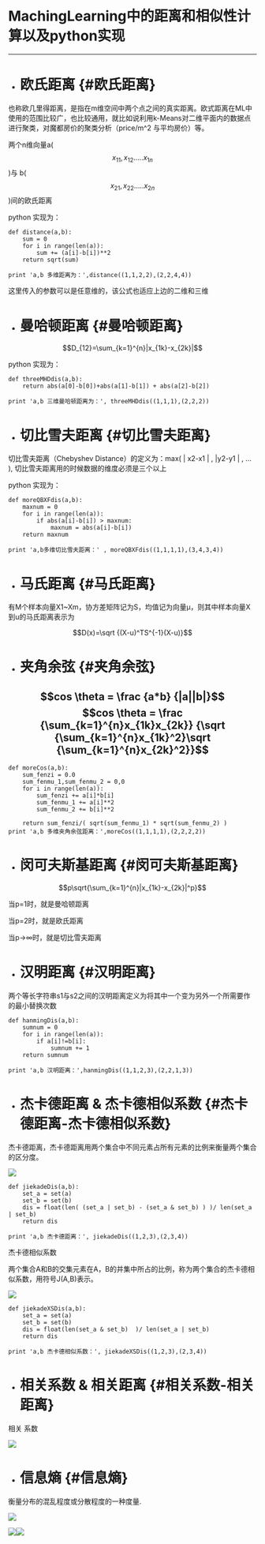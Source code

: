 # MachingLearning中的距离和相似性计算以及python实现

---

* # 欧氏距离 {#欧氏距离}

也称欧几里得距离，是指在m维空间中两个点之间的真实距离。欧式距离在ML中使用的范围比较广，也比较通用，就比如说利用k-Means对二维平面内的数据点进行聚类，对魔都房价的聚类分析（price/m^2 与平均房价）等。

两个n维向量a\($$x_{11},x_{12}.....x_{1n}$$\)与 b\($$x_{21},x_{22}.....x_{2n}$$\)间的欧氏距离

python 实现为：

```
def distance(a,b):
    sum = 0
    for i in range(len(a)):
        sum += (a[i]-b[i])**2
    return sqrt(sum)

print 'a,b 多维距离为：',distance((1,1,2,2),(2,2,4,4))
```

这里传入的参数可以是任意维的，该公式也适应上边的二维和三维

* # 曼哈顿距离 {#曼哈顿距离}

$$D_{12}=\sum_{k=1}^{n}|x_{1k}-x_{2k}|$$

python 实现为：

```
def threeMHDdis(a,b):
    return abs(a[0]-b[0])+abs(a[1]-b[1]) + abs(a[2]-b[2])

print 'a,b 三维曼哈顿距离为：', threeMHDdis((1,1,1),(2,2,2))
```

* # 切比雪夫距离 {#切比雪夫距离}

切比雪夫距离（Chebyshev Distance）的定义为：max\( \| x2-x1 \| , \|y2-y1 \| , … \), 切比雪夫距离用的时候数据的维度必须是三个以上

python 实现为：

```
def moreQBXFdis(a,b):
    maxnum = 0
    for i in range(len(a)):
        if abs(a[i]-b[i]) > maxnum:
            maxnum = abs(a[i]-b[i])
    return maxnum

print 'a,b多维切比雪夫距离：' , moreQBXFdis((1,1,1,1),(3,4,3,4))
```

* # 马氏距离 {#马氏距离}

有M个样本向量X1~Xm，协方差矩阵记为S，均值记为向量μ，则其中样本向量X到u的马氏距离表示为

$$D(x)=\sqrt {(X-u)^TS^{-1}(X-u)}$$

* # 夹角余弦 {#夹角余弦}

## $$cos \theta = \frac {a*b} {|a||b|}$$              $$cos \theta = \frac {\sum_{k=1}^{n}x_{1k}x_{2k}} {\sqrt {\sum_{k=1}^{n}x_{1k}^2}\sqrt {\sum_{k=1}^{n}x_{2k}^2}}$$

```
def moreCos(a,b):
    sum_fenzi = 0.0
    sum_fenmu_1,sum_fenmu_2 = 0,0
    for i in range(len(a)):
        sum_fenzi += a[i]*b[i]
        sum_fenmu_1 += a[i]**2 
        sum_fenmu_2 += b[i]**2 

    return sum_fenzi/( sqrt(sum_fenmu_1) * sqrt(sum_fenmu_2) )
print 'a,b 多维夹角余弦距离：',moreCos((1,1,1,1),(2,2,2,2))
```

* # 闵可夫斯基距离 {#闵可夫斯基距离}

$$p\sqrt{\sum_{k=1}^{n}|x_{1k}-x_{2k}|^p}$$

当p=1时，就是曼哈顿距离

当p=2时，就是欧氏距离

当p→∞时，就是切比雪夫距离

* # 汉明距离 {#汉明距离}

两个等长字符串s1与s2之间的汉明距离定义为将其中一个变为另外一个所需要作的最小替换次数

```
def hanmingDis(a,b):
    sumnum = 0
    for i in range(len(a)):
        if a[i]!=b[i]:
            sumnum += 1
    return sumnum

print 'a,b 汉明距离：',hanmingDis((1,1,2,3),(2,2,1,3))
```

* # 杰卡德距离 & 杰卡德相似系数 {#杰卡德距离-杰卡德相似系数}

杰卡德距离，杰卡德距离用两个集合中不同元素占所有元素的比例来衡量两个集合的区分度。

![](/assets/jiekadejuli.png)

```
def jiekadeDis(a,b):
    set_a = set(a)
    set_b = set(b)
    dis = float(len( (set_a | set_b) - (set_a & set_b) ) )/ len(set_a | set_b)
    return dis

print 'a,b 杰卡德距离：', jiekadeDis((1,2,3),(2,3,4))
```

杰卡德相似系数

两个集合A和B的交集元素在A，B的并集中所占的比例，称为两个集合的杰卡德相似系数，用符号J\(A,B\)表示。

![](/assets/jiekadexiangsixishu.png)

```
def jiekadeXSDis(a,b):
    set_a = set(a)
    set_b = set(b)
    dis = float(len(set_a & set_b)  )/ len(set_a | set_b)
    return dis

print 'a,b 杰卡德相似系数：', jiekadeXSDis((1,2,3),(2,3,4))
```

* # 相关系数 & 相关距离 {#相关系数-相关距离}

相关 系数

![](/assets/xiangguanxishu.png)

* # 信息熵 {#信息熵}

衡量分布的混乱程度或分散程度的一种度量.

![](/assets/xinxishang.png)



![](/assets/machinelearningdist1.png)![](/assets/machinelearingdist2.png)

